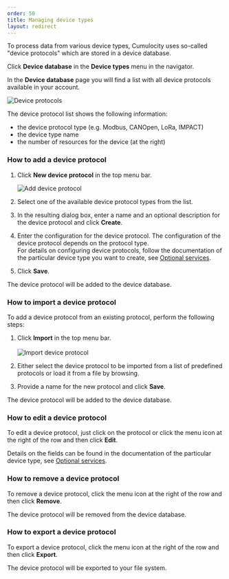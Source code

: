 ```yaml
---
order: 50
title: Managing device types
layout: redirect
---
```


To process data from various device types, Cumulocity uses so-called "device protocols" which are stored in a device database.

Click **Device database** in the **Device types** menu in the navigator.

In the **Device database** page you will find a list with all device protocols available in your account.

![Device protocols](/guides/images/users-guide/DeviceManagement/devmgmt-device-protocols.png)

The device protocol list shows the following information:

* the device protocol type (e.g. Modbus, CANOpen, LoRa, IMPACT)
* the device type name 
* the number of resources for the device (at the right)

### How to add a device protocol

1. Click **New device protocol** in the top menu bar. 
 
	![Add device protocol](/guides/images/users-guide/DeviceManagement/devmgmt-device-protocol-add.png)
 
2. Select one of the available device protocol types from the list. 
3. In the resulting dialog box, enter a name and an optional description for the device protocol and click **Create**. 
4. Enter the configuration for the device protocol. The configuration of the device protocol depends on the protocol type. <br>
For details on configuring device protocols, follow the documentation of the particular device type you want to create, see [Optional services](/guides/users-guide/optional-services).
5. Click **Save**.

The device protocol will be added to the device database.

### How to import a device protocol

To add a device protocol from an existing protocol, perform the following steps:

1. Click **Import** in the top menu bar.
 <br><br>![Import device protocol](/guides/images/users-guide/DeviceManagement/devmgmt-device-protocol-import.png)
 
2. Either select the device protocol to be imported from a list of predefined protocols or load it from a file by browsing.

3. Provide a name for the new protocol and click **Save**.

The device protocol will be added to the device database.

### How to edit a device protocol

To edit a device protocol, just click on the protocol or click the menu icon at the right of the row and then click **Edit**. 

Details on the fields can be found in the documentation of the particular device type, see [Optional services](/guides/users-guide/optional-services).

### How to remove a device protocol

To remove a device protocol, click the menu icon at the right of the row and then click **Remove**.

The device protocol will be removed from the device database.

### How to export a device protocol

To export a device protocol, click the menu icon at the right of the row and then click **Export**.

The device protocol will be exported to your file system.

